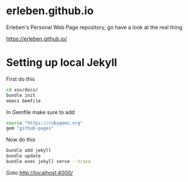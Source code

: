 # erleben.github.io
Erleben's Personal Web Page repository, go have a look at the real thing

https://erleben.github.io/



# Setting up local Jekyll

First do this

``` bash
cd xxx/docs/
bundle init
emacs Gemfile
```

In Gemfile make sure to add

``` bash
source "https://rubygems.org"
gem "github-pages"
```

Now do this

``` bash
bundle add jekyll
bundle update
bundle exec jekyll serve --trace  
```

Goto [http://localhost:4000/](http://localhost:4000/)
